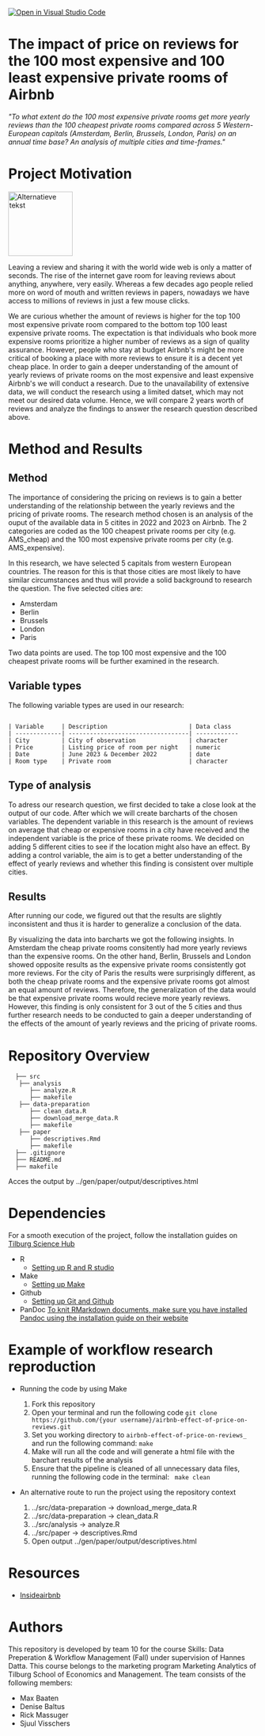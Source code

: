 [![Open in Visual Studio Code](https://classroom.github.com/assets/open-in-vscode-718a45dd9cf7e7f842a935f5ebbe5719a5e09af4491e668f4dbf3b35d5cca122.svg)](https://classroom.github.com/online_ide?assignment_repo_id=11725981&assignment_repo_type=AssignmentRepo)
# The impact of price on reviews for the 100 most expensive and 100 least expensive private rooms of Airbnb

_"To what extent do the 100 most expensive private rooms get more yearly reviews than the 100 cheapest private rooms compared across 5 Western-European capitals (Amsterdam, Berlin, Brussels, London, Paris) on an annual time base? An analysis of multiple cities and time-frames."_

# Project Motivation 
<img src="https://github.com/course-dprep/team-project-data-prep-team-10/assets/143409405/4b4503f3-bea1-4c63-bd7a-988ae92ec1b5?raw=true" alt="Alternatieve tekst" height="130">

Leaving a review and sharing it with the world wide web is only a matter of seconds. The rise of the internet gave room for leaving reviews about anything, anywhere, very easily. Whereas a few decades ago people relied more on word of mouth and written reviews in papers, nowadays we have access to millions of reviews in just a few mouse clicks.

We are curious whether the amount of reviews is higher for the top 100 most expensive private room compared to the bottom top 100 least expensive private rooms. The expectation is that individuals who book more expensive rooms prioritize a higher number of reviews as a sign of quality assurance. However, people who stay at budget Airbnb's might be more critical of booking a place with more reviews to ensure it is a decent yet cheap place. In order to gain a deeper understanding of the amount of yearly reviews of private rooms on the most expensive and least expensive Airbnb's we will conduct a research. Due to the unavailability of extensive data, we will conduct the research using a limited datset, which may not meet our desired data volume. Hence, we will compare 2 years worth of reviews and analyze the findings to answer the research question described above.

# Method and Results
## Method
The importance of considering the pricing on reviews is to gain a better understanding of the relationship between the yearly reviews and the pricing of private rooms. The research method chosen is an analysis of the ouput of the available data in 5 citites in 2022 and 2023 on Airbnb. The 2 categories are coded as the 100 cheapest private rooms per city (e.g. AMS_cheap) and the 100 most expensive private rooms per city (e.g. AMS_expensive).

In this research, we have selected 5 capitals from western European countries. The reason for this is that those cities are most likely to have similar circumstances and thus will provide a solid background to research the question. The five selected cities are:
* Amsterdam
* Berlin
* Brussels
* London
* Paris

Two data points are used. The top 100 most expensive and the 100 cheapest private rooms will be further examined in the research.

## Variable types
The following variable types are used in our research:
```

| Variable     | Description                       | Data class     
| -------------| ----------------------------------| ------------
| City         | City of observation               | character  
| Price        | Listing price of room per night   | numeric  
| Date         | June 2023 & December 2022         | date  
| Room type    | Private room                      | character  

```

##  Type of analysis
To adress our research question, we first decided to take a close look at the output of our code. After which we will create barcharts of the chosen variables. The dependent variable in this research is the amount of reviews on average that cheap or expensive rooms in a city have received and the independent variable is the price of these private rooms. We decided on adding 5 different cities to see if the location might also have an effect. By adding a control variable, the aim is to get a better understanding of the effect of yearly reviews and whether this finding is consistent over multiple cities.

## Results
After running our code, we figured out that the results are slightly inconsistent and thus it is harder to generalize a conclusion of the data.

By visualizing the data into barcharts we got the following insights. In Amsterdam the cheap private rooms consitently had more yearly reviews than the expensive rooms. On the other hand, Berlin, Brussels and London showed opposite results as the expensive private rooms consistently got more reviews. For the city of Paris the results were surprisingly different, as both the cheap private rooms and the expensive private rooms got almost an equal amount of reviews. Therefore, the generalization of the data would be that expensive private rooms would recieve more yearly reviews. However, this finding is only consistent for 3 out of the 5 cities and thus further research needs to be conducted to gain a deeper understanding of the effects of the amount of yearly reviews and the pricing of private rooms.

# Repository Overview
```
  ├── src
   ├── analysis
      ├── analyze.R
      ├── makefile
   ├── data-preparation
      ├── clean_data.R
      ├── download_merge_data.R
      ├── makefile
   ├── paper
      ├── descriptives.Rmd
      ├── makefile
  ├── .gitignore
  ├── README.md
  ├── makefile
```
Acces the output by ../gen/paper/output/descriptives.html
# Dependencies
For a smooth execution of the project, follow the installation guides on [Tilburg Science Hub](https://tilburgsciencehub.com)
* R
    * [Setting up R and R studio](https://tilburgsciencehub.com/building-blocks/configure-your-computer/statistics-and-computation/r/)
* Make
    * [Setting up Make](https://tilburgsciencehub.com/building-blocks/configure-your-computer/automation-and-workflows/make/)
 * Github
     * [Setting up Git and Github](https://tilburgsciencehub.com/building-blocks/configure-your-computer/statistics-and-computation/git/)
 * PanDoc
     [To knit RMarkdown documents, make sure you have installed Pandoc using the installation guide on their website](https://pandoc.org/installing.html)

# Example of workflow research reproduction
* Running the code by using Make
  1. Fork this repository
  2. Open your terminal and run the following code
   ``` git clone https://github.com/{your username}/airbnb-effect-of-price-on-reviews.git ```
  4. Set you working directory to ```airbnb-effect-of-price-on-reviews_ ``` and run the following command:
     ```make```
  6. Make will run all the code and will generate a html file with the barchart results of the analysis
  7. Ensure that the pipeline is cleaned of all unnecessary data files, running the following code in the terminal:
     ``` make clean```

* An alternative route to run the project using the repository context
  1. ../src/data-preparation -> download_merge_data.R
  2. ../src/data-preparation -> clean_data.R
  3. ../src/analysis -> analyze.R
  4. ../src/paper -> descriptives.Rmd
  5. Open output ../gen/paper/output/descriptives.html

# Resources
* [Insideairbnb](http://insideairbnb.com/get-the-data/)

# Authors 
This repository is developed by team 10 for the course Skills: Data Preperation & Workflow Management (Fall) under supervision of Hannes Datta. This course belongs to the marketing program Marketing Analytics of Tilburg School of Economics and Management. The team consists of the following members:
* Max Baaten 
* Denise Baltus 
* Rick Massuger 
* Sjuul Visschers 
